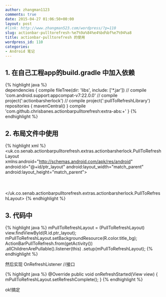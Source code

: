 ```yaml
---
author: zhangman1123
comments: true
date: 2015-04-27 01:06:50+00:00
layout: post
#link: http://www.zhangman523.com/wordpress/?p=110
slug: actionbar-pulltorefresh-%e7%9a%84%e4%bd%bf%e7%94%a8
title: actionbar-pulltorefresh 的使用
wordpress_id: 110
categories:
- Android 笔记
---
```


## 1\. 在自己工程app的build.gradle 中加入依赖

{% highlight java %}   
  dependencies {
    compile fileTree(dir: 'libs', include: ['*.jar']) 
     // compile 'com.android.support:appcompat-v7:22.0.0'
     // compile project(':actionbarsherlock')
     // compile project(':pullToRefreshLibrary') 
    repositories { 
      mavenCentral()
     } 
    compile 'com.github.chrisbanes.actionbarpulltorefresh:extra-abs:+'
  }
{% endhighlight %}

## 2\. 布局文件中使用

{% highlight xml %}  
    <uk.co.senab.actionbarpulltorefresh.extras.actionbarsherlock.PullToRefreshLayout  
       xmlns:android="http://schemas.android.com/apk/res/android"  
      android:id="@+id/ptr_layout" 
      android:layout_width="match_parent"  
      android:layout_height="match_parent">  
      <!-- Your content, here we're using a ScrollView -->   
    <ScrollView  
        android:layout_width="match_parent"                
        android:layout_height="match_parent">  
    </ScrollView>    
    </uk.co.senab.actionbarpulltorefresh.extras.actionbarsherlock.PullToRefreshLayout>
{% endhighlight %}  


## 3\. 代码中

{% highlight java %}
    mPullToRefreshLayout = (PullToRefreshLayout) view.findViewById(R.id.ptr_layout); 
    mPullToRefreshLayout.setBackgroundResource(R.color.title_bg); 
    ActionBarPullToRefresh.from(getActivity()) 
    .allChildrenArePullable().listener(this) 
    .setup(mPullToRefreshLayout);
{% endhighlight %} 

然后实现
OnRefreshListener //接口

{% highlight java %}
@Override 
public void onRefreshStarted(View view) {
  mPullToRefreshLayout.setRefreshComplete();
}
{% endhighlight %}

ok!搞定
